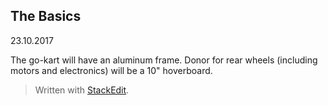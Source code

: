 ## The Basics
23.10.2017

The go-kart will have an aluminum frame. Donor for rear wheels (including motors and electronics) will be a 10" hoverboard.



> Written with [StackEdit](https://stackedit.io/).
<!--stackedit_data:
eyJoaXN0b3J5IjpbLTY3Mjg4NTQxNF19
-->